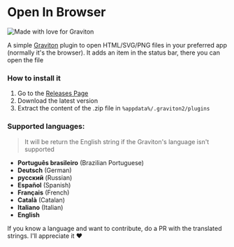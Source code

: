 # Open In Browser
![Made with love for Graviton](https://raw.githubusercontent.com/Graviton-Code-Editor/website/master/src/badges/made_for_graviton.svg?sanitize=true)

A simple [Graviton](https://github.com/Graviton-Code-Editor/Graviton-App) plugin to open HTML/SVG/PNG files in your preferred app (normally it's the browser).
It adds an item in the status bar, there you can open the file

### How to install it
1. Go to the [Releases Page](https://github.com/Drylotrans/OpenInBrowser/releases)
2. Download the latest version
3. Extract the content of the .zip file in `%appdata%/.graviton2/plugins`

### Supported languages:
> It will be return the English string if the Graviton's language isn't supported
- **Português brasileiro** (Brazilian Portuguese)
- **Deutsch** (German)
- **русский** (Russian)
- **Español** (Spanish)
- **Français** (French)
- **Català** (Catalan)
- **Italiano** (Italian)
- **English**

If you know a language and want to contribute, do a PR with the translated strings.
I'll appreciate it :heart: